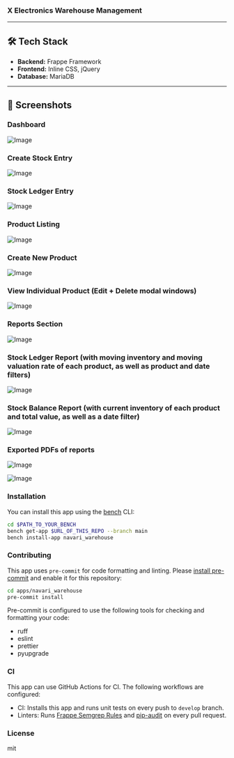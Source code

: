 ### X Electronics Warehouse Management

---

## 🛠️ Tech Stack

- **Backend:** Frappe Framework
- **Frontend:** Inline CSS, jQuery
- **Database:** MariaDB

---

## 📸 Screenshots

### Dashboard

![Image](https://github.com/user-attachments/assets/6c0a5ea9-32d9-4219-b351-a726f3cd1353)

### Create Stock Entry

![Image](https://github.com/user-attachments/assets/cef22604-1487-4164-9435-f4f6c0b457c4)

### Stock Ledger Entry

![Image](https://github.com/user-attachments/assets/509180c8-359e-4809-90a7-2ff38d72f0af)

### Product Listing

![Image](https://github.com/user-attachments/assets/be87f395-93e1-47d7-9903-9e98c4901404)

### Create New Product

![Image](https://github.com/user-attachments/assets/758302c6-69a4-46b1-9940-3c32ef100261)

### View Individual Product (Edit + Delete modal windows)

![Image](https://github.com/user-attachments/assets/f6032f67-1f9e-45a8-9ef6-541c2604f815)

### Reports Section

![Image](https://github.com/user-attachments/assets/dabee661-35b8-4646-811f-a5b609d929d1)

### Stock Ledger Report (with moving inventory and moving valuation rate of each product, as well as product and date filters)

![Image](https://github.com/user-attachments/assets/7f8423b8-523c-49e0-836d-8e72c4929e89)

### Stock Balance Report (with current inventory of each product and total value, as well as a date filter)

![Image](https://github.com/user-attachments/assets/c16f773a-0a99-41f3-9360-fd0b88ffcec9)

### Exported PDFs of reports

![Image](https://github.com/user-attachments/assets/77361776-f24b-4312-9352-4d10ea0b1545)

![Image](https://github.com/user-attachments/assets/83692620-e568-405f-bd4f-13d5ebded217)


### Installation

You can install this app using the [bench](https://github.com/frappe/bench) CLI:

```bash
cd $PATH_TO_YOUR_BENCH
bench get-app $URL_OF_THIS_REPO --branch main
bench install-app navari_warehouse
```

### Contributing

This app uses `pre-commit` for code formatting and linting. Please [install pre-commit](https://pre-commit.com/#installation) and enable it for this repository:

```bash
cd apps/navari_warehouse
pre-commit install
```

Pre-commit is configured to use the following tools for checking and formatting your code:

- ruff
- eslint
- prettier
- pyupgrade
### CI

This app can use GitHub Actions for CI. The following workflows are configured:

- CI: Installs this app and runs unit tests on every push to `develop` branch.
- Linters: Runs [Frappe Semgrep Rules](https://github.com/frappe/semgrep-rules) and [pip-audit](https://pypi.org/project/pip-audit/) on every pull request.


### License

mit
